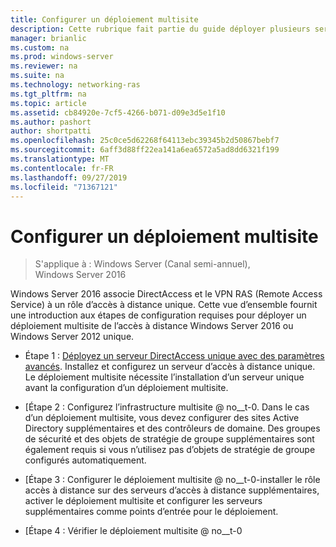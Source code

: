 ```yaml
---
title: Configurer un déploiement multisite
description: Cette rubrique fait partie du guide déployer plusieurs serveurs d’accès à distance dans un déploiement multisite dans Windows Server 2016.
manager: brianlic
ms.custom: na
ms.prod: windows-server
ms.reviewer: na
ms.suite: na
ms.technology: networking-ras
ms.tgt_pltfrm: na
ms.topic: article
ms.assetid: cb84920e-7cf5-4266-b071-d09e3d5e1f10
ms.author: pashort
author: shortpatti
ms.openlocfilehash: 25c0ce5d62268f64113ebc39345b2d50867bebf7
ms.sourcegitcommit: 6aff3d88ff22ea141a6ea6572a5ad8dd6321f199
ms.translationtype: MT
ms.contentlocale: fr-FR
ms.lasthandoff: 09/27/2019
ms.locfileid: "71367121"
---
```

# <a name="configure-a-multisite-deployment"></a>Configurer un déploiement multisite

>S'applique à : Windows Server (Canal semi-annuel), Windows Server 2016

 Windows Server 2016 associe DirectAccess et le VPN RAS (Remote Access Service) à un rôle d’accès à distance unique. Cette vue d’ensemble fournit une introduction aux étapes de configuration requises pour déployer un déploiement multisite de l’accès à distance Windows Server 2016 ou Windows Server 2012 unique.  
  
-   Étape 1 : [Déployez un serveur DirectAccess unique avec des paramètres avancés](https://technet.microsoft.com/windows-server-docs/networking/remote-access/directaccess/single-server-advanced/deploy-a-single-directaccess-server-with-advanced-settings). Installez et configurez un serveur d’accès à distance unique. Le déploiement multisite nécessite l’installation d’un serveur unique avant la configuration d’un déploiement multisite.  
  
-   [Étape 2 : Configurez l’infrastructure multisite @ no__t-0. Dans le cas d’un déploiement multisite, vous devez configurer des sites Active Directory supplémentaires et des contrôleurs de domaine. Des groupes de sécurité et des objets de stratégie de groupe supplémentaires sont également requis si vous n’utilisez pas d’objets de stratégie de groupe configurés automatiquement.  
  
-   [Étape 3 : Configurer le déploiement multisite @ no__t-0-installer le rôle accès à distance sur des serveurs d’accès à distance supplémentaires, activer le déploiement multisite et configurer les serveurs supplémentaires comme points d’entrée pour le déploiement.  
  
-   [Étape 4 : Vérifier le déploiement multisite @ no__t-0 
  


